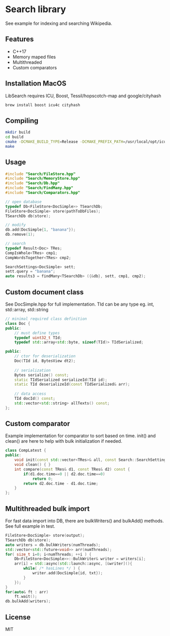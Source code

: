 # Search library
See example for indexing and searching Wikipedia.

## Features

- C++17
- Memory maped files
- Multithreaded
- Custom comparators

## Installation MacOS
LibSearch requires ICU, Boost, Tessil/hopscotch-map and google/cityhash

```sh
brew install boost icu4c cityhash
```

## Compiling
```sh
mkdir build
cd build
cmake -DCMAKE_BUILD_TYPE=Release -DCMAKE_PREFIX_PATH=/usr/local/opt/icu4c ..
make
```

## Usage
```cpp
#include "Search/FileStore.hpp"
#include "Search/MemoryStore.hpp"
#include "Search/Db.hpp"
#include "Search/FindMany.hpp"
#include "Search/Comparators.hpp"

// open database
typedef Db<FileStore<DocSimple>> TSearchDb;
FileStore<DocSimple> store(pathToDbFiles);
TSearchDb db(store);

// modify
db.add(DocSimple{1, "banana"});
db.remove(1);

// search
typedef Result<Doc> TRes;
CompIsWhole<TRes> cmp1;
CompWordsTogether<TRes> cmp2;

SearchSettings<DocSimple> sett;
sett.query = "banana";
auto results3 = findMany<TSearchDb> ({&db}, sett, cmp1, cmp2);
```

## Custom document class
See DocSimple.hpp for full implementation.
TId can be any type eg. int, std::array, std::string
```cpp
// minimal required class definition
class Doc {
public:
	// must define types
	typedef uint32_t TId;
	typedef std::array<std::byte, sizeof(TId)> TIdSerialized;

public:
	// ctor for deserialization
	Doc(TId id, BytesView dt2);
	
	// serialization
	Bytes serialize() const;
	static TIdSerialized serializeId(TId id);
	static TId deserializeId(const TIdSerialized& arr);
	
	// data access
	TId docId() const;
	std::vector<std::string> allTexts() const;
};
```


## Custom comparator
Example implementation for comparator to sort based on time.
init() and clean() are here to help with bulk initialization if needed.
```cpp
class CompLatest {
public:
	void init(const std::vector<TRes>& all, const Search::SearchSettings<typename TRes::TDoc>& sett) {}
	void clean() { }
	int compare(const TRes& d1, const TRes& d2) const {
		if(d1.doc.time==0 || d2.doc.time==0)
			return 0;
		return d2.doc.time - d1.doc.time;
	}
};
```

## Multithreaded bulk import
For fast data import into DB, there are bulkWriters() and bulkAdd() methods. See full example in test.
```cpp
FileStore<DocSimple> store(output);
TSearchDb db(store);
auto writers = db.bulkWriters(numThreads);
std::vector<std::future<void>> arr(numThreads);
for( size_t i=0; i<numThreads; ++i ) {
	Db<FileStore<DocSimple>>::BulkWriter& writer = writers[i];
	arr[i] = std::async(std::launch::async, [&writer](){
		while( /* hasLines */ ) {
			writer.add(DocSimple{id, txt});
		}
	});
}
for(auto& ft : arr)
	ft.wait();
db.bulkAdd(writers);
```

## License
MIT
